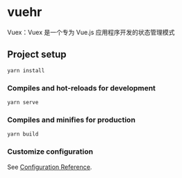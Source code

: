 # vuehr
Vuex：Vuex 是一个专为 Vue.js 应用程序开发的状态管理模式

## Project setup
```
yarn install
```

### Compiles and hot-reloads for development
```
yarn serve
```

### Compiles and minifies for production
```
yarn build
```

### Customize configuration
See [Configuration Reference](https://cli.vuejs.org/config/).
